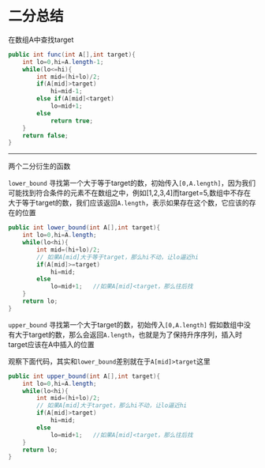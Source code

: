 # 二分总结

在数组A中查找target
```java
public int func(int A[],int target){
	int lo=0,hi=A.length-1;
	while(lo<=hi){
		int mid=(hi+lo)/2;
		if(A[mid]>target)
			hi=mid-1;
		else if(A[mid]<target)
			lo=mid+1;
		else
			return true; 
	}
	return false;
}
```
---
两个二分衍生的函数



`lower_bound` 寻找第一个大于等于target的数，初始传入`[0,A.length]`，因为我们可能找到符合条件的元素不在数组之中，例如[1,2,3,4]而target=5,数组中不存在大于等于target的数，我们应该返回`A.length`，表示如果存在这个数，它应该的存在的位置

```java
public int lower_bound(int A[],int target){
	int lo=0,hi=A.length;
	while(lo<hi){
		int mid=(hi+lo)/2;
		// 如果A[mid]大于等于target，那么hi不动，让lo逼近hi
		if(A[mid]>=target)
			hi=mid;
		else
			lo=mid+1;	//如果A[mid]<target，那么往后找
	}
	return lo;
}
```


`upper_bound` 寻找第一个大于target的数，初始传入`[0,A.length]`
假如数组中没有大于target的数，那么会返回`A.length`，也就是为了保持升序序列，插入时target应该在A中插入的位置

观察下面代码，其实和`lower_bound`差别就在于`A[mid]>target`这里

```java
public int upper_bound(int A[],int target){
	int lo=0,hi=A.length;
	while(lo<hi){
		int mid=(hi+lo)/2;
		// 如果A[mid]大于target，那么hi不动，让lo逼近hi
		if(A[mid]>target)
			hi=mid;
		else
			lo=mid+1;	//如果A[mid]<target，那么往后找
	}
	return lo;
}
```